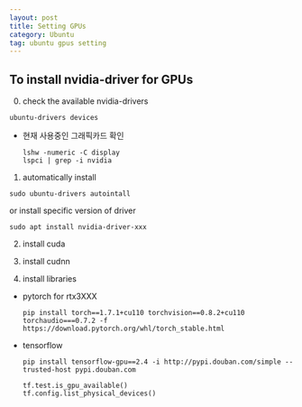 ```yaml
---
layout: post
title: Setting GPUs
category: Ubuntu
tag: ubuntu gpus setting
---
```


## To install nvidia-driver for GPUs

0. check the available nvidia-drivers

```
ubuntu-drivers devices
```

- 현재 사용중인 그래픽카드 확인
  ```
  lshw -numeric -C display
  lspci | grep -i nvidia
  ```

1. automatically install

```
sudo ubuntu-drivers autointall
```

or install specific version of driver

```
sudo apt install nvidia-driver-xxx
```

2. install cuda

3. install cudnn

4. install libraries

- pytorch for rtx3XXX
  ```
  pip install torch==1.7.1+cu110 torchvision==0.8.2+cu110 torchaudio===0.7.2 -f https://download.pytorch.org/whl/torch_stable.html
  ```
- tensorflow
  ```
  pip install tensorflow-gpu==2.4 -i http://pypi.douban.com/simple --trusted-host pypi.douban.com
  ```
  ```
  tf.test.is_gpu_available()
  tf.config.list_physical_devices()
  ```

